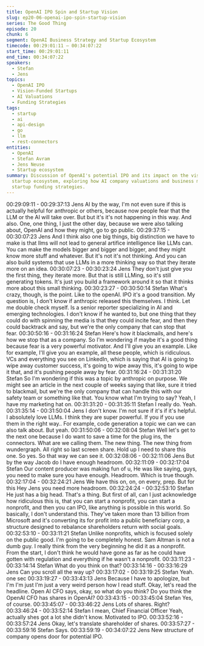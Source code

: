 ```yaml
---
title: OpenAI IPO Spin and Startup Vision
slug: ep20-06-openai-ipo-spin-startup-vision
series: The Good Thing
episode: 20
chunk: 6
segment: OpenAI Business Strategy and Startup Ecosystem
timecode: 00:29:01:11 – 00:34:07:22
start_time: 00:29:01:11
end_time: 00:34:07:22
speakers:
  - Stefan
  - Jens
topics:
  - OpenAI IPO
  - Vision-Funded Startups
  - AI Valuations
  - Funding Strategies
tags:
  - startup
  - ai
  - api-design
  - go
  - llm
  - rest-connectors
entities:
  - OpenAI
  - Stefan Avram
  - Jens Neuse
  - Startup ecosystem
summary: Discussion of OpenAI's potential IPO and its impact on the vision-funded
  startup ecosystem, exploring how AI company valuations and business models are reshaping
  startup funding strategies.
---
```




00:29:09:11 - 00:29:37:13
Jens
AI by the way, I'm not even sure if this is actually helpful for anthropic or others, because now
people fear that the LLM or the AI will take over. But but it's it's not happening in this way. And
also. One, one thing, I just the other day, because we were also talking about, OpenAI and how
they might, go to go public.
00:29:37:15 - 00:30:07:23
Jens
And I think also one big things, big distinction we have to make is that llms will not lead to
general artifice intelligence like LLMs can. You can make the models bigger and bigger and
bigger, and they might know more stuff and whatever. But it's not it's not thinking. And you can
also build systems that use LLMs in a more thinking way so that they iterate more on an idea.
00:30:07:23 - 00:30:23:24
Jens
They don't just give you the first thing, they iterate more. But that is still LLMing, so it's still
generating tokens. It's just you build a framework around it so that it thinks more about this small
thinking.
00:30:23:27 - 00:30:50:14
Stefan
What's crazy, though, is the point. Like to the openAI. IPO it's a good transition. My question is, I
don't know if anthropic released this themselves. I think. Let me double check myself. Is a senior
reporter specializing in AI and emerging technologies. I don't know if he wanted to, but one thing
that they could do with spinning the media is that they could incite fear, and then they could
backtrack and say, but we're the only company that can stop that fear.
00:30:50:16 - 00:31:16:24
Stefan
Here's how it blackmails, and here's how we stop that as a company. So I'm wondering if maybe
it's a good thing because fear is a very powerful motivator. And I'll give you an example. Like for
example, I'll give you an example, all these people, which is ridiculous. VCs and everything you
see on LinkedIn, which is saying that AI is going to wipe away customer success, it's going to
wipe away this, it's going to wipe it that, and it's pushing people away by fear.
00:31:16:24 - 00:31:31:20
Stefan
So I'm wondering if this was a topic by anthropic on purpose. We might see an article in the next
couple of weeks saying that like, sure it tried to blackmail, but we're the only company that can
handle this with our safety team or something like that. You know what I'm trying to say? Yeah, I
have my marketing hat on.
00:31:31:20 - 00:31:35:11
Stefan
I really do. Yeah.
00:31:35:14 - 00:31:50:04
Jens
I don't know. I'm not sure if it's if it's helpful. I absolutely love LLMs. I think they are super
powerful. If you if you use them in the right way.. For example, code generation a topic we can
we can also talk about. But yeah.
00:31:50:06 - 00:32:08:04
Stefan
Well let's get to the next one because I do want to save a time for the plug ins, the connectors.
What are we calling them. The new thing. The new thing from wundergraph. All right so last
screen share. Hold up I need to share this one. So yes. So that way we can see it.
00:32:08:06 - 00:32:11:06
Jens
But by the way Jacob do I have enough headroom.
00:32:11:09 - 00:32:17:04
Stefan
Our content producer was making fun of u, He was like saying, guys, you need to make sure
you have enough. Headroom. Which is true though.
00:32:17:04 - 00:32:24:21
Jens
We have this on, on, on every, prep. But for this Hey Jens you need more headroom.
00:32:24:24 - 00:32:53:10
Stefan
He just has a big head. That's a thing. But first of all, can I just acknowledge how ridiculous this
is, that you can start a nonprofit, you can start a nonprofit, and then you can IPO, like anything
is possible in this world. So basically, I don't understand this. They've taken more than 13 billion
from Microsoft and it's converting its for profit into a public beneficiary corp, a structure designed
to rebalance shareholders return with social goals.
00:32:53:10 - 00:33:11:21
Stefan
Unlike nonprofits, which is focused solely on the public good. I'm going to be completely honest.
Sam Altman is not a dumb guy. I really think from the very beginning he did it as a nonprofit.
From the start, I don't think he would have gone as far as he could have gotten with regulation
and everything if he wasn't a nonprofit.
00:33:11:23 - 00:33:14:14
Stefan
What do you think on that?
00:33:14:16 - 00:33:16:29
Jens
Can you scroll all the way up?
00:33:17:02 - 00:33:19:25
Stefan
Yeah. one sec
00:33:19:27 - 00:33:43:13
Jens
Because I have to apologize, but I'm I'm just I'm just a very weird person how I read stuff. Okay,
let's read the headline. Open AI CFO says, okay, so what do you think? Do you think the
OpenAI CFO has shares in OpenAI?
00:33:43:15 - 00:33:45:04
Stefan
Yes, of course.
00:33:45:07 - 00:33:46:22
Jens
Lots of shares. Right?
00:33:46:24 - 00:33:52:14
Stefan
I mean, Chief Financial Officer Yeah, actually shes got a lot she didn't know. Motivated to IPO.
00:33:52:16 - 00:33:57:24
Jens
Okay, let's translate shareholder of shares.
00:33:57:27 - 00:33:59:16
Stefan
Says.
00:33:59:19 - 00:34:07:22
Jens
New structure of company opens door for potential IPO.